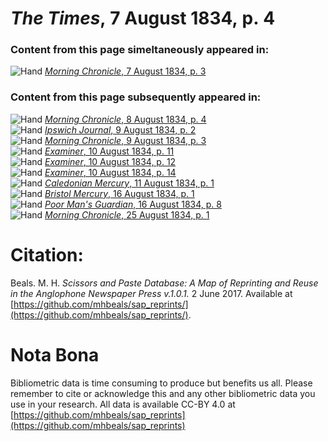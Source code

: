 # *The Times*, 7 August 1834, p. 4  
  
### Content from this page simeltaneously appeared in:  
![Hand](http://scissorsandpaste.net/wp-content/uploads/2017/06/smallhandpointer.png) [*Morning Chronicle*, 7 August 1834, p. 3](https://mhbeals.github.io/sap_html/Morning-Chronicle/Morning-Chronicle-7-August-1834-p-3)  
  
### Content from this page subsequently appeared in:  
![Hand](http://scissorsandpaste.net/wp-content/uploads/2017/06/smallhandpointer.png) [*Morning Chronicle*, 8 August 1834, p. 4](https://mhbeals.github.io/sap_html/Morning-Chronicle/Morning-Chronicle-8-August-1834-p-4)  
![Hand](http://scissorsandpaste.net/wp-content/uploads/2017/06/smallhandpointer.png) [*Ipswich Journal*, 9 August 1834, p. 2](https://mhbeals.github.io/sap_html/Ipswich-Journal/Ipswich-Journal-9-August-1834-p-2)  
![Hand](http://scissorsandpaste.net/wp-content/uploads/2017/06/smallhandpointer.png) [*Morning Chronicle*, 9 August 1834, p. 3](https://mhbeals.github.io/sap_html/Morning-Chronicle/Morning-Chronicle-9-August-1834-p-3)  
![Hand](http://scissorsandpaste.net/wp-content/uploads/2017/06/smallhandpointer.png) [*Examiner*, 10 August 1834, p. 11](https://mhbeals.github.io/sap_html/Examiner/Examiner-10-August-1834-p-11)  
![Hand](http://scissorsandpaste.net/wp-content/uploads/2017/06/smallhandpointer.png) [*Examiner*, 10 August 1834, p. 12](https://mhbeals.github.io/sap_html/Examiner/Examiner-10-August-1834-p-12)  
![Hand](http://scissorsandpaste.net/wp-content/uploads/2017/06/smallhandpointer.png) [*Examiner*, 10 August 1834, p. 14](https://mhbeals.github.io/sap_html/Examiner/Examiner-10-August-1834-p-14)  
![Hand](http://scissorsandpaste.net/wp-content/uploads/2017/06/smallhandpointer.png) [*Caledonian Mercury*, 11 August 1834, p. 1](https://mhbeals.github.io/sap_html/Caledonian-Mercury/Caledonian-Mercury-11-August-1834-p-1)  
![Hand](http://scissorsandpaste.net/wp-content/uploads/2017/06/smallhandpointer.png) [*Bristol Mercury*, 16 August 1834, p. 1](https://mhbeals.github.io/sap_html/Bristol-Mercury/Bristol-Mercury-16-August-1834-p-1)  
![Hand](http://scissorsandpaste.net/wp-content/uploads/2017/06/smallhandpointer.png) [*Poor Man's Guardian*, 16 August 1834, p. 8](https://mhbeals.github.io/sap_html/Poor-Man's-Guardian/Poor-Man's-Guardian-16-August-1834-p-8)  
![Hand](http://scissorsandpaste.net/wp-content/uploads/2017/06/smallhandpointer.png) [*Morning Chronicle*, 25 August 1834, p. 1](https://mhbeals.github.io/sap_html/Morning-Chronicle/Morning-Chronicle-25-August-1834-p-1)  


# Citation: 

Beals. M. H. *Scissors and Paste Database: A Map of Reprinting and Reuse in the Anglophone Newspaper Press v.1.0.1.* 2 June 2017. Available at [https://github.com/mhbeals/sap_reprints/](https://github.com/mhbeals/sap_reprints/). 

# Nota Bona

Bibliometric data is time consuming to produce but benefits us all. Please remember to cite or acknowledge this and any other bibliometric data you use in your research. All data is available CC-BY 4.0 at [https://github.com/mhbeals/sap_reprints](https://github.com/mhbeals/sap_reprints)